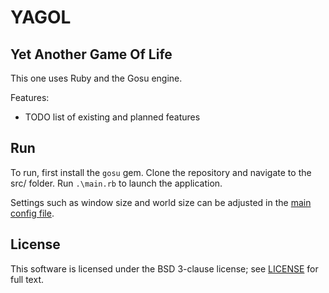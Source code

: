 # YAGOL

## Yet Another Game Of Life

This one uses Ruby and the Gosu engine.

Features:
 - TODO list of existing and planned features

## Run

To run, first install the `gosu` gem. Clone the repository and navigate to the src/ folder. Run `.\main.rb` to launch the application.

Settings such as window size and world size can be adjusted in the [main config file](cfg/main.yml).

## License

This software is licensed under the BSD 3-clause license; see [LICENSE](LICENSE) for full text.
